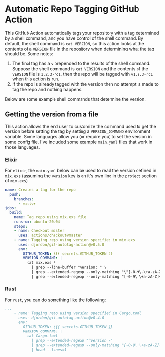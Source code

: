 # Automatic Repo Tagging GitHub Action

This GitHub Action automatically tags your repository with a tag determined by a shell command, and you have control of the shell command. By default, the shell command is `cat VERSION`, so this action looks at the contents of a `VERSION` file in the repository when determining what the tag should be. Some notes:
1. The final tag has a `v` prepended to the results of the shell command. Suppose the shell command is `cat VERSION` and the contents of the `VERSION` file is `1.2.3-rc1`, then the repo will be tagged with `v1.2.3-rc1` when this action is run.
2. If the repo is already tagged with the version then no attempt is made to tag the repo and nothing happens.

Below are some example shell commands that determine the version.


## Getting the version from a file

This action allows the end user to customize the command used to get the version before setting the tag by setting a `VERSION_COMMAND` environment variable. Some languages allow you (or require you) to set the version in some config file. I've included some example `main.yaml` files that work in those languages.


### Elixir

For `elixir`, the `main.yaml` below can be used to read the version defined in `mix.exs` (assuming the `version` key is on it's own line in the `project` section of `mix.exs`):
```yaml
name: Creates a tag for the repo
  push:
    branches:
      - master 
jobs:
  build:
    name: Tag repo using mix.exs file
    runs-on: ubuntu-20.04    
    steps:
    - name: Checkout master
      uses: actions/checkout@master
    - name: Tagging repo using version specified in mix.exs
      uses: djordon/git-autotag-action@v0.5.0
      env:
        GITHUB_TOKEN: ${{ secrets.GITHUB_TOKEN }}
        VERSION_COMMAND: |
          cat mix.exs \
            | grep --line-buffer "version: " \
            | grep --extended-regexp --only-matching "\"[-0-9\.\+a-zA-Z]+\"" \
            | grep --extended-regexp --only-matching "[-0-9\.\+a-zA-Z]+"
```


### Rust

For `rust`, you can do something like the following:
```yaml
...
    - name: Tagging repo using version specified in Cargo.toml
      uses: djordon/git-autotag-action@v0.4.0
      env:
        GITHUB_TOKEN: ${{ secrets.GITHUB_TOKEN }}
        VERSION_COMMAND: |
          cat Cargo.toml
            | grep --extended-regexp "^version ="
            | grep --extended-regexp --only-matching "[-0-9\.\+a-zA-Z]+"
            | head --lines=1
```

